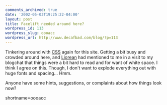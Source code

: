 ```yaml
---
comments_archived: true
date: '2002-05-03T19:25:22-04:00'
layout: post
title: Facelift needed around here?
wordpress_id: 113
wordpress_slug: oooacc
wordpress_url: http://www.decafbad.com/blog/?p=113
---
```

<p>Tinkering around with <a href="http://www.decafbad.com/twiki/bin/view/Main/CSS">CSS</a> again for this site.  Getting a bit busy and crowded around here, and <a href="http://www20.brinkster.com/liorean/wcd/new/">Liorean</a> had mentioned to me in a visit to my blogchat that things were a bit hard to read and for want of white space.  I think I agree on this.  Though, I don't want to explode everything out with huge fonts and spacing...  Hmm.</p>
<p>Anyone have some hints, suggestions, or complaints about how things look now?</p>
<!--more-->
shortname=oooacc
